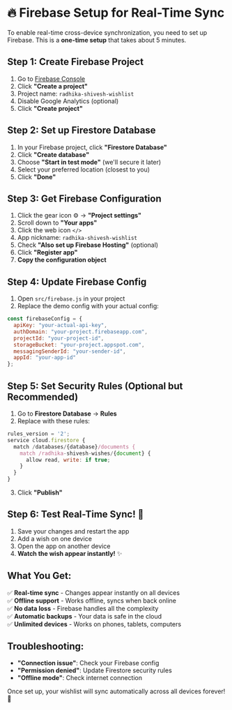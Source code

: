 # 🔥 Firebase Setup for Real-Time Sync

To enable real-time cross-device synchronization, you need to set up Firebase. This is a **one-time setup** that takes about 5 minutes.

## Step 1: Create Firebase Project

1. Go to [Firebase Console](https://console.firebase.google.com/)
2. Click **"Create a project"**
3. Project name: `radhika-shivesh-wishlist`
4. Disable Google Analytics (optional)
5. Click **"Create project"**

## Step 2: Set up Firestore Database

1. In your Firebase project, click **"Firestore Database"**
2. Click **"Create database"**
3. Choose **"Start in test mode"** (we'll secure it later)
4. Select your preferred location (closest to you)
5. Click **"Done"**

## Step 3: Get Firebase Configuration

1. Click the gear icon ⚙️ → **"Project settings"**
2. Scroll down to **"Your apps"**
3. Click the web icon `</>`
4. App nickname: `radhika-shivesh-wishlist`
5. Check **"Also set up Firebase Hosting"** (optional)
6. Click **"Register app"**
7. **Copy the configuration object**

## Step 4: Update Firebase Config

1. Open `src/firebase.js` in your project
2. Replace the demo config with your actual config:

```javascript
const firebaseConfig = {
  apiKey: "your-actual-api-key",
  authDomain: "your-project.firebaseapp.com",
  projectId: "your-project-id",
  storageBucket: "your-project.appspot.com",
  messagingSenderId: "your-sender-id",
  appId: "your-app-id"
};
```

## Step 5: Set Security Rules (Optional but Recommended)

1. Go to **Firestore Database** → **Rules**
2. Replace with these rules:

```javascript
rules_version = '2';
service cloud.firestore {
  match /databases/{database}/documents {
    match /radhika-shivesh-wishes/{document} {
      allow read, write: if true;
    }
  }
}
```

3. Click **"Publish"**

## Step 6: Test Real-Time Sync! 🎉

1. Save your changes and restart the app
2. Add a wish on one device
3. Open the app on another device
4. **Watch the wish appear instantly!** ✨

## What You Get:

✅ **Real-time sync** - Changes appear instantly on all devices  
✅ **Offline support** - Works offline, syncs when back online  
✅ **No data loss** - Firebase handles all the complexity  
✅ **Automatic backups** - Your data is safe in the cloud  
✅ **Unlimited devices** - Works on phones, tablets, computers  

## Troubleshooting:

- **"Connection issue"**: Check your Firebase config
- **"Permission denied"**: Update Firestore security rules
- **"Offline mode"**: Check internet connection

Once set up, your wishlist will sync automatically across all devices forever! 🌟
